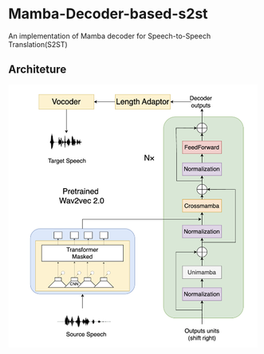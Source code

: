 # Mamba-Decoder-based-s2st
An implementation of Mamba decoder for Speech-to-Speech Translation(S2ST)
## Architeture
<img src="figure/model.png" alt="model structure" width="500" />

